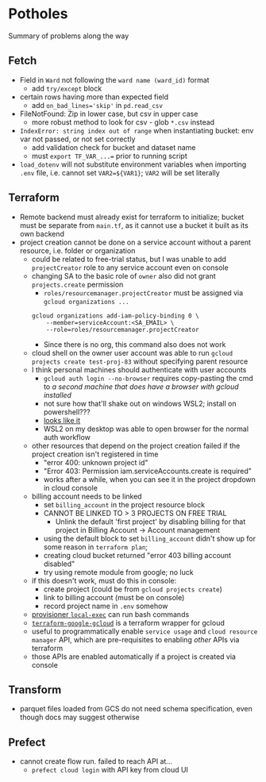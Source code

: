 # Potholes

Summary of problems along the way

## Fetch

- Field in `Ward` not following the `ward name (ward_id)` format
    - add `try/except` block
- certain rows having more than expected field
    - add `on_bad_lines='skip'` in `pd.read_csv`
- FileNotFound: Zip in lower case, but csv in upper case
    - more robust method to look for csv - glob `*.csv` instead
- `IndexError: string index out of range` when instantiating bucket: env var not passed, or not set correctly
    - add validation check for bucket and dataset name
    - must `export TF_VAR_...=` prior to running script
- `load_dotenv` will not substitute environment variables when importing `.env` file, i.e. cannot set `VAR2=${VAR1}`; `VAR2` will be set literally

## Terraform

- Remote backend must already exist for terraform to initialize; bucket must be separate from `main.tf`, as it cannot use a bucket it built as its own backend
- project creation cannot be done on a service account without a parent resource, i.e. folder or organization
    - could be related to free-trial status, but I was unable to add `projectCreator` role to any service account even on console
    - changing SA to the basic role of `owner` also did not grant `projects.create` permission
        - `roles/resourcemanager.projectCreator` must be assigned via `gcloud organizations ...`
        ```
        gcloud organizations add-iam-policy-binding 0 \
            --member=serviceAccount:<SA_EMAIL> \
            --role=roles/resourcemanager.projectCreator
        ```
        - Since there is no org, this command also does not work
    - cloud shell on the owner user account was able to run `gcloud projects create test-proj-83` without specifying parent resource
    - I think personal machines should authenticate with user accounts
        - `gcloud auth login --no-browser` requires copy-pasting the cmd to *a second machine that does have a browser with gcloud installed*
        - not sure how that'll shake out on windows WSL2; install on powershell???
        - [looks like it](https://cloud.google.com/sdk/docs/install#windows)
        - WSL2 on my desktop was able to open browser for the normal auth workflow
    - other resources that depend on the project creation failed if the project creation isn't registered in time
        - "error 400: unknown project id"
        - "Error 403: Permission iam.serviceAccounts.create is required"
        - works after a while, when you can see it in the project dropdown in cloud console
    - billing account needs to be linked
        - set `billing_account` in the project resource block
        - CANNOT BE LINKED TO > 3 PROJECTS ON FREE TRIAL
            - Unlink the default 'first project' by disabling billing for that project in Billing Account -> Account management
        - using the default block to set `billing_account` didn't show up for some reason in `terraform plan`;
        - creating cloud bucket returned "error 403 billing account disabled"
        - try using remote module from google; no luck
    - if this doesn't work, must do this in console:
        - create project (could be from `gcloud projects create`)
        - link to billing account (must be on console)
        - record project name in `.env` somehow
    - [provisioner `local-exec`](https://developer.hashicorp.com/terraform/language/resources/provisioners/local-exec) can run bash commands
    - [`terraform-google-gcloud`](https://registry.terraform.io/modules/terraform-google-modules/gcloud/google/latest) is a terraform wrapper for gcloud
    - useful to programmatically enable `service usage` and `cloud resource manager` API, which are pre-requisites to enabling *other* APIs via terraform
    - those APIs are enabled automatically if a project is created via console

## Transform

- parquet files loaded from GCS do not need schema specification, even though docs may suggest otherwise

## Prefect

- cannot create flow run. failed to reach API at...
    - `prefect cloud login` with API key from cloud UI

